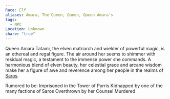 ```yaml
---
Race: Elf
aliases: Amara, The Queen, Queen, Queen Amara's
tags:
  - NPC
Location: Unknown
share: "true"
---
```


Queen Amara Tatami, the elven matriarch and wielder of powerful magic, is an ethereal and regal figure. The air around her seems to shimmer with residual magic, a testament to the immense power she commands. A harmonious blend of elven beauty, her celestial grace and arcane wisdom make her a figure of awe and reverence among her people in the realms of [Saros](../../../../History-&%20Lore/A-Brief-Saros-History.md).


Rumored to be:
Imprisoned in the Tower of Pyrris
Kidnapped by one of the many factions of Saros
Overthrown by her Counsel
Murdered